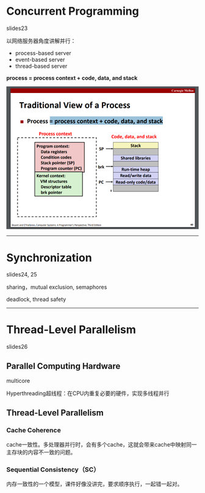 # Concurrent Programming

slides23

以网络服务器角度讲解并行：
* process-based server
* event-based server
* thread-based server

**process = process context + code, data, and stack**

![23-process](./imgs/23-process.PNG)

---

# Synchronization

slides24, 25

sharing，mutual exclusion,  semaphores

deadlock,  thread safety

---

# Thread-Level Parallelism

slides26

## Parallel Computing Hardware

multicore

Hyperthreading超线程：在CPU内重复必要的硬件，实现多线程并行

## Thread-Level Parallelism

### Cache Coherence

cache一致性。多处理器并行时，会有多个cache，这就会带来cache中映射同一主存块的内容不一致的问题。

### Sequential Consistency（SC）

内存一致性的一个模型，课件好像没讲完，要求顺序执行，一起错一起对。
